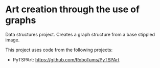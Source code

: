 # Art creation through the use of graphs
Data structures project. Creates a graph structure from a base stippled image.

This project uses code from the following projects:
* PyTSPArt: https://github.com/RoboTums/PyTSPArt

